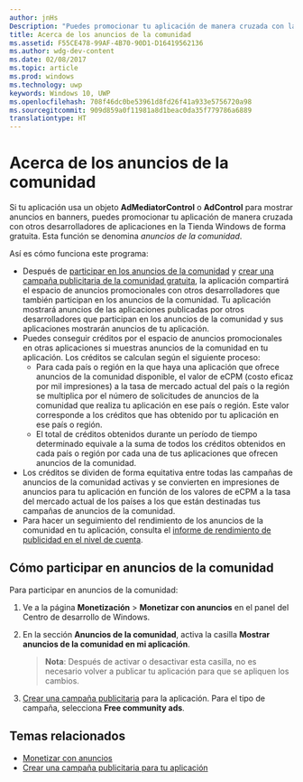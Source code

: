 ```yaml
---
author: jnHs
Description: "Puedes promocionar tu aplicación de manera cruzada con las aplicaciones publicadas por otros desarrolladores. Esta función se denomina anuncios de la comunidad."
title: Acerca de los anuncios de la comunidad
ms.assetid: F55CE478-99AF-4B70-90D1-D16419562136
ms.author: wdg-dev-content
ms.date: 02/08/2017
ms.topic: article
ms.prod: windows
ms.technology: uwp
keywords: Windows 10, UWP
ms.openlocfilehash: 708f46dc0be53961d8fd26f41a933e5756720a98
ms.sourcegitcommit: 909d859a0f11981a8d1beac0da35f779786a6889
translationtype: HT
---
```

# <a name="about-community-ads"></a>Acerca de los anuncios de la comunidad

Si tu aplicación usa un objeto **AdMediatorControl** o **AdControl** para mostrar anuncios en banners, puedes promocionar tu aplicación de manera cruzada con otros desarrolladores de aplicaciones en la Tienda Windows de forma gratuita. Esta función se denomina *anuncios de la comunidad*.  

Así es cómo funciona este programa:

* Después de [participar en los anuncios de la comunidad](#how-to-opt-in-to-community-ads) y [crear una campaña publicitaria de la comunidad gratuita](create-an-ad-campaign-for-your-app.md), la aplicación compartirá el espacio de anuncios promocionales con otros desarrolladores que también participan en los anuncios de la comunidad. Tu aplicación mostrará anuncios de las aplicaciones publicadas por otros desarrolladores que participan en los anuncios de la comunidad y sus aplicaciones mostrarán anuncios de tu aplicación.
* Puedes conseguir créditos por el espacio de anuncios promocionales en otras aplicaciones si muestras anuncios de la comunidad en tu aplicación. Los créditos se calculan según el siguiente proceso:
  * Para cada país o región en la que haya una aplicación que ofrece anuncios de la comunidad disponible, el valor de eCPM (costo eficaz por mil impresiones) a la tasa de mercado actual del país o la región se multiplica por el número de solicitudes de anuncios de la comunidad que realiza tu aplicación en ese país o región. Este valor corresponde a los créditos que has obtenido por tu aplicación en ese país o región.
  * El total de créditos obtenidos durante un período de tiempo determinado equivale a la suma de todos los créditos obtenidos en cada país o región por cada una de tus aplicaciones que ofrecen anuncios de la comunidad.
* Los créditos se dividen de forma equitativa entre todas las campañas de anuncios de la comunidad activas y se convierten en impresiones de anuncios para tu aplicación en función de los valores de eCPM a la tasa del mercado actual de los países a los que están destinadas tus campañas de anuncios de la comunidad.
* Para hacer un seguimiento del rendimiento de los anuncios de la comunidad en tu aplicación, consulta el [informe de rendimiento de publicidad en el nivel de cuenta](advertising-performance-report.md#account-level-advertising-performance-report).

## <a name="how-to-opt-in-to-community-ads"></a>Cómo participar en anuncios de la comunidad

Para participar en anuncios de la comunidad:

1. Ve a la página **Monetización** &gt; **Monetizar con anuncios** en el panel del Centro de desarrollo de Windows.
2. En la sección **Anuncios de la comunidad**, activa la casilla **Mostrar anuncios de la comunidad en mi aplicación**.
   > **Nota**: Después de activar o desactivar esta casilla, no es necesario volver a publicar tu aplicación para que se apliquen los cambios.

3. [Crear una campaña publicitaria](create-an-ad-campaign-for-your-app.md) para la aplicación. Para el tipo de campaña, selecciona **Free community ads**.


## <a name="related-topics"></a>Temas relacionados

* [Monetizar con anuncios](monetize-with-ads.md)
* [Crear una campaña publicitaria para tu aplicación](create-an-ad-campaign-for-your-app.md)
